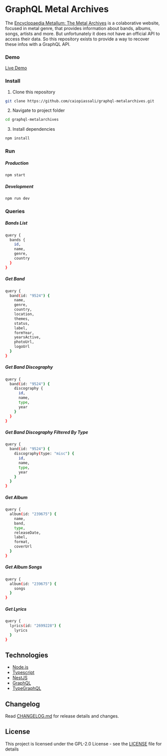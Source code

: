 # GraphQL Metal Archives

The [Encyclopaedia Metallum: The Metal Archives](https://www.metal-archives.com/) is a colaborative website,
focused in metal genre, that provides information about bands, albums, songs, artists and more.
But unfortunately it does not have an official API to access their data.
So this repository exists to provide a way to recover these infos with a GraphQL API.

### Demo

[Live Demo](https://graphql-metalarchives.glitch.me/)

### Install

1. Clone this repository
```sh
git clone https://github.com/caiopiassali/graphql-metalarchives.git
```

2. Navigate to project folder
```sh
cd graphql-metalarchives
```

3. Install dependencies
```sh
npm install
```

### Run

##### Production
```sh
npm start
```

##### Development
```sh
npm run dev
```

### Queries

##### Bands List
```sh
query {
  bands {
    id,
    name,
    genre,
    country
  }
}
```

##### Get Band
```sh
query {
  band(id: "9524") {
    name,
    genre,
    country,
    location,
    themes,
    status,
    label,
    formYear,
    yearsActive,
    photoUrl,
    logoUrl
  }
}
```

##### Get Band Discography
```sh
query {
  band(id: "9524") {
    discography {
      id,
      name,
      type,
      year
    }
  }
}
```

##### Get Band Discography Filtered By Type
```sh
query {
  band(id: "9524") {
    discography(type: "misc") {
      id,
      name,
      type,
      year
    }
  }
}
```

##### Get Album
```sh
query {
  album(id: "239675") {
    name,
    band,
    type,
    releaseDate,
    label,
    format,
    coverUrl
  }
}
```

##### Get Album Songs
```sh
query {
  album(id: "239675") {
    songs
  }
}
```

##### Get Lyrics
```sh
query {
  lyrics(id: "2699228") {
    lyrics
  }
}
```

## Technologies

* [Node.js](https://nodejs.org/)
* [Typescript](https://www.typescriptlang.org/)
* [NestJS](https://docs.nestjs.com/)
* [GraphQL](https://graphql.org/)
* [TypeGraphQL](https://typegraphql.ml/docs/introduction.html)

## Changelog

Read [CHANGELOG.md](CHANGELOG.md) for release details and changes.

## License

This project is licensed under the GPL-2.0 License - see the [LICENSE](LICENSE) file for details
